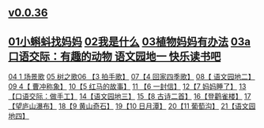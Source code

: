 ## [v0.0.36](https://github.com/shanuan/chinese-grade-2a/edit/master/README.md)
## [01小蝌蚪找妈妈](01) [02我是什么](02) [03植物妈妈有办法](03) [03a 口语交际：有趣的动物 语文园地一 快乐读书吧](03a)
[04 1 场景歌](04) [05 树之歌](05)[06 【3 拍手歌】](06) [07【4 回家四季歌】](07) [08【 语文园地二】](08)[09 4【 曹冲称象】](09) [10【5 红马的故事】](10) [11 【6 一封信】](11) [12【7 妈妈睡了】](12) [13【口语交际：做手工】](13) [14【语文园地三】](14) [15【8 古诗二首】](15) [16【登鹳雀楼】](16) [17【望庐山瀑布】](17) [18【9 黄山奇石】](18) [19【10 日月潭】](19) [20【11 葡萄沟】](20) [21【语文园地四】](21)

